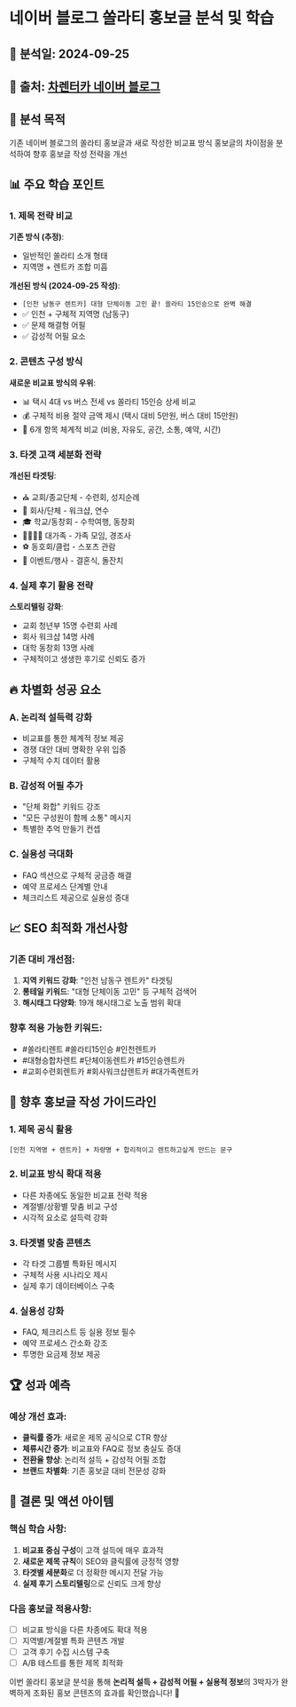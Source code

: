 # 네이버 블로그 쏠라티 홍보글 분석 및 학습

## 📅 분석일: 2024-09-25

## 🔗 출처: [차렌터카 네이버 블로그](https://blog.naver.com/charentcar/223864031180?trackingCode=blog_bloghome_searchlist)

## 🎯 분석 목적

기존 네이버 블로그의 쏠라티 홍보글과 새로 작성한 비교표 방식 홍보글의 차이점을 분석하여 향후 홍보글 작성 전략을 개선

## 📊 주요 학습 포인트

### 1. 제목 전략 비교

**기존 방식 (추정)**:

- 일반적인 쏠라티 소개 형태
- 지역명 + 렌트카 조합 미흡

**개선된 방식 (2024-09-25 작성)**:

- `[인천 남동구 렌트카] 대형 단체이동 고민 끝! 쏠라티 15인승으로 완벽 해결`
- ✅ 인천 + 구체적 지역명 (남동구)
- ✅ 문제 해결형 어필
- ✅ 감성적 어필 요소

### 2. 콘텐츠 구성 방식

**새로운 비교표 방식의 우위**:

- 📊 택시 4대 vs 버스 전세 vs 쏠라티 15인승 상세 비교
- 💰 구체적 비용 절약 금액 제시 (택시 대비 5만원, 버스 대비 15만원)
- 🎯 6개 항목 체계적 비교 (비용, 자유도, 공간, 소통, 예약, 시간)

### 3. 타겟 고객 세분화 전략

**개선된 타겟팅**:

- ⛪ 교회/종교단체 - 수련회, 성지순례
- 🏢 회사/단체 - 워크샵, 연수
- 🎓 학교/동창회 - 수학여행, 동창회
- 👨‍👩‍👧‍👦 대가족 - 가족 모임, 경조사
- ⚽ 동호회/클럽 - 스포츠 관람
- 🎪 이벤트/행사 - 결혼식, 돌잔치

### 4. 실제 후기 활용 전략

**스토리텔링 강화**:

- 교회 청년부 15명 수련회 사례
- 회사 워크샵 14명 사례
- 대학 동창회 13명 사례
- 구체적이고 생생한 후기로 신뢰도 증가

## 🔥 차별화 성공 요소

### A. 논리적 설득력 강화

- 비교표를 통한 체계적 정보 제공
- 경쟁 대안 대비 명확한 우위 입증
- 구체적 수치 데이터 활용

### B. 감성적 어필 추가

- "단체 화합" 키워드 강조
- "모든 구성원이 함께 소통" 메시지
- 특별한 추억 만들기 컨셉

### C. 실용성 극대화

- FAQ 섹션으로 구체적 궁금증 해결
- 예약 프로세스 단계별 안내
- 체크리스트 제공으로 실용성 증대

## 📈 SEO 최적화 개선사항

### 기존 대비 개선점:

1. **지역 키워드 강화**: "인천 남동구 렌트카" 타겟팅
2. **롱테일 키워드**: "대형 단체이동 고민" 등 구체적 검색어
3. **해시태그 다양화**: 19개 해시태그로 노출 범위 확대

### 향후 적용 가능한 키워드:

- #쏠라티렌트 #쏠라티15인승 #인천렌트카
- #대형승합차렌트 #단체이동렌트카 #15인승렌트카
- #교회수련회렌트카 #회사워크샵렌트카 #대가족렌트카

## 🎯 향후 홍보글 작성 가이드라인

### 1. 제목 공식 활용

`[인천 지역명 + 렌트카] + 차량명 + 합리적이고 렌트하고싶게 만드는 문구`

### 2. 비교표 방식 확대 적용

- 다른 차종에도 동일한 비교표 전략 적용
- 계절별/상황별 맞춤 비교 구성
- 시각적 요소로 설득력 강화

### 3. 타겟별 맞춤 콘텐츠

- 각 타겟 그룹별 특화된 메시지
- 구체적 사용 시나리오 제시
- 실제 후기 데이터베이스 구축

### 4. 실용성 강화

- FAQ, 체크리스트 등 실용 정보 필수
- 예약 프로세스 간소화 강조
- 투명한 요금제 정보 제공

## 🏆 성과 예측

### 예상 개선 효과:

- **클릭률 증가**: 새로운 제목 공식으로 CTR 향상
- **체류시간 증가**: 비교표와 FAQ로 정보 충실도 증대
- **전환율 향상**: 논리적 설득 + 감성적 어필 조합
- **브랜드 차별화**: 기존 홍보글 대비 전문성 강화

## 📝 결론 및 액션 아이템

### 핵심 학습 사항:

1. **비교표 중심 구성**이 고객 설득에 매우 효과적
2. **새로운 제목 규칙**이 SEO와 클릭률에 긍정적 영향
3. **타겟별 세분화**로 더 정확한 메시지 전달 가능
4. **실제 후기 스토리텔링**으로 신뢰도 크게 향상

### 다음 홍보글 적용사항:

- [ ] 비교표 방식을 다른 차종에도 확대 적용
- [ ] 지역별/계절별 특화 콘텐츠 개발
- [ ] 고객 후기 수집 시스템 구축
- [ ] A/B 테스트를 통한 제목 최적화

이번 쏠라티 홍보글 분석을 통해 **논리적 설득 + 감성적 어필 + 실용적 정보**의 3박자가 완벽하게 조화된 홍보 콘텐츠의 효과를 확인했습니다! 🚀
